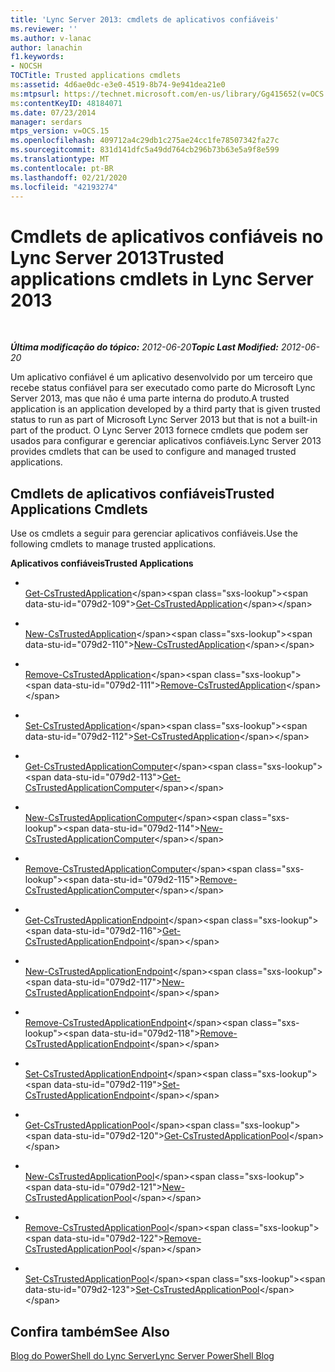 ```yaml
---
title: 'Lync Server 2013: cmdlets de aplicativos confiáveis'
ms.reviewer: ''
ms.author: v-lanac
author: lanachin
f1.keywords:
- NOCSH
TOCTitle: Trusted applications cmdlets
ms:assetid: 4d6ae0dc-e3e0-4519-8b74-9e941dea21e0
ms:mtpsurl: https://technet.microsoft.com/en-us/library/Gg415652(v=OCS.15)
ms:contentKeyID: 48184071
ms.date: 07/23/2014
manager: serdars
mtps_version: v=OCS.15
ms.openlocfilehash: 409712a4c29db1c275ae24cc1fe78507342fa27c
ms.sourcegitcommit: 831d141dfc5a49dd764cb296b73b63e5a9f8e599
ms.translationtype: MT
ms.contentlocale: pt-BR
ms.lasthandoff: 02/21/2020
ms.locfileid: "42193274"
---
```

<div data-xmlns="http://www.w3.org/1999/xhtml">

<div class="topic" data-xmlns="http://www.w3.org/1999/xhtml" data-msxsl="urn:schemas-microsoft-com:xslt" data-cs="https://msdn.microsoft.com/">

<div data-asp="https://msdn2.microsoft.com/asp">

# <a name="trusted-applications-cmdlets-in-lync-server-2013"></a><span data-ttu-id="079d2-102">Cmdlets de aplicativos confiáveis no Lync Server 2013</span><span class="sxs-lookup"><span data-stu-id="079d2-102">Trusted applications cmdlets in Lync Server 2013</span></span>

</div>

<div id="mainSection">

<div id="mainBody">

<span> </span>

<span data-ttu-id="079d2-103">_**Última modificação do tópico:** 2012-06-20_</span><span class="sxs-lookup"><span data-stu-id="079d2-103">_**Topic Last Modified:** 2012-06-20_</span></span>

<span data-ttu-id="079d2-104">Um aplicativo confiável é um aplicativo desenvolvido por um terceiro que recebe status confiável para ser executado como parte do Microsoft Lync Server 2013, mas que não é uma parte interna do produto.</span><span class="sxs-lookup"><span data-stu-id="079d2-104">A trusted application is an application developed by a third party that is given trusted status to run as part of Microsoft Lync Server 2013 but that is not a built-in part of the product.</span></span> <span data-ttu-id="079d2-105">O Lync Server 2013 fornece cmdlets que podem ser usados para configurar e gerenciar aplicativos confiáveis.</span><span class="sxs-lookup"><span data-stu-id="079d2-105">Lync Server 2013 provides cmdlets that can be used to configure and managed trusted applications.</span></span>

<div>

## <a name="trusted-applications-cmdlets"></a><span data-ttu-id="079d2-106">Cmdlets de aplicativos confiáveis</span><span class="sxs-lookup"><span data-stu-id="079d2-106">Trusted Applications Cmdlets</span></span>

<span data-ttu-id="079d2-107">Use os cmdlets a seguir para gerenciar aplicativos confiáveis.</span><span class="sxs-lookup"><span data-stu-id="079d2-107">Use the following cmdlets to manage trusted applications.</span></span>

<span data-ttu-id="079d2-108">**Aplicativos confiáveis**</span><span class="sxs-lookup"><span data-stu-id="079d2-108">**Trusted Applications**</span></span>

  - <span></span>  
    <span data-ttu-id="079d2-109">[Get-CsTrustedApplication](https://technet.microsoft.com/library/Gg399025(v=OCS.15))</span><span class="sxs-lookup"><span data-stu-id="079d2-109">[Get-CsTrustedApplication](https://technet.microsoft.com/library/Gg399025(v=OCS.15))</span></span>

  - <span></span>  
    <span data-ttu-id="079d2-110">[New-CsTrustedApplication](https://technet.microsoft.com/library/Gg398259(v=OCS.15))</span><span class="sxs-lookup"><span data-stu-id="079d2-110">[New-CsTrustedApplication](https://technet.microsoft.com/library/Gg398259(v=OCS.15))</span></span>

  - <span></span>  
    <span data-ttu-id="079d2-111">[Remove-CsTrustedApplication](https://technet.microsoft.com/library/Gg398176(v=OCS.15))</span><span class="sxs-lookup"><span data-stu-id="079d2-111">[Remove-CsTrustedApplication](https://technet.microsoft.com/library/Gg398176(v=OCS.15))</span></span>

  - <span></span>  
    <span data-ttu-id="079d2-112">[Set-CsTrustedApplication](https://technet.microsoft.com/library/Gg425840(v=OCS.15))</span><span class="sxs-lookup"><span data-stu-id="079d2-112">[Set-CsTrustedApplication](https://technet.microsoft.com/library/Gg425840(v=OCS.15))</span></span>

<!-- end list -->

  - <span></span>  
    <span data-ttu-id="079d2-113">[Get-CsTrustedApplicationComputer](https://technet.microsoft.com/library/Gg425843(v=OCS.15))</span><span class="sxs-lookup"><span data-stu-id="079d2-113">[Get-CsTrustedApplicationComputer](https://technet.microsoft.com/library/Gg425843(v=OCS.15))</span></span>

  - <span></span>  
    <span data-ttu-id="079d2-114">[New-CsTrustedApplicationComputer](https://technet.microsoft.com/library/Gg398405(v=OCS.15))</span><span class="sxs-lookup"><span data-stu-id="079d2-114">[New-CsTrustedApplicationComputer](https://technet.microsoft.com/library/Gg398405(v=OCS.15))</span></span>

  - <span></span>  
    <span data-ttu-id="079d2-115">[Remove-CsTrustedApplicationComputer](https://technet.microsoft.com/library/Gg398838(v=OCS.15))</span><span class="sxs-lookup"><span data-stu-id="079d2-115">[Remove-CsTrustedApplicationComputer](https://technet.microsoft.com/library/Gg398838(v=OCS.15))</span></span>

<!-- end list -->

  - <span></span>  
    <span data-ttu-id="079d2-116">[Get-CsTrustedApplicationEndpoint](https://technet.microsoft.com/library/Gg413035(v=OCS.15))</span><span class="sxs-lookup"><span data-stu-id="079d2-116">[Get-CsTrustedApplicationEndpoint](https://technet.microsoft.com/library/Gg413035(v=OCS.15))</span></span>

  - <span></span>  
    <span data-ttu-id="079d2-117">[New-CsTrustedApplicationEndpoint](https://technet.microsoft.com/library/Gg398594(v=OCS.15))</span><span class="sxs-lookup"><span data-stu-id="079d2-117">[New-CsTrustedApplicationEndpoint](https://technet.microsoft.com/library/Gg398594(v=OCS.15))</span></span>

  - <span></span>  
    <span data-ttu-id="079d2-118">[Remove-CsTrustedApplicationEndpoint](https://technet.microsoft.com/library/Gg398837(v=OCS.15))</span><span class="sxs-lookup"><span data-stu-id="079d2-118">[Remove-CsTrustedApplicationEndpoint](https://technet.microsoft.com/library/Gg398837(v=OCS.15))</span></span>

  - <span></span>  
    <span data-ttu-id="079d2-119">[Set-CsTrustedApplicationEndpoint](https://technet.microsoft.com/library/Gg398509(v=OCS.15))</span><span class="sxs-lookup"><span data-stu-id="079d2-119">[Set-CsTrustedApplicationEndpoint](https://technet.microsoft.com/library/Gg398509(v=OCS.15))</span></span>

<!-- end list -->

  - <span></span>  
    <span data-ttu-id="079d2-120">[Get-CsTrustedApplicationPool](https://technet.microsoft.com/library/Gg413055(v=OCS.15))</span><span class="sxs-lookup"><span data-stu-id="079d2-120">[Get-CsTrustedApplicationPool](https://technet.microsoft.com/library/Gg413055(v=OCS.15))</span></span>

  - <span></span>  
    <span data-ttu-id="079d2-121">[New-CsTrustedApplicationPool](https://technet.microsoft.com/library/Gg425804(v=OCS.15))</span><span class="sxs-lookup"><span data-stu-id="079d2-121">[New-CsTrustedApplicationPool](https://technet.microsoft.com/library/Gg425804(v=OCS.15))</span></span>

  - <span></span>  
    <span data-ttu-id="079d2-122">[Remove-CsTrustedApplicationPool](https://technet.microsoft.com/library/Gg398750(v=OCS.15))</span><span class="sxs-lookup"><span data-stu-id="079d2-122">[Remove-CsTrustedApplicationPool](https://technet.microsoft.com/library/Gg398750(v=OCS.15))</span></span>

  - <span></span>  
    <span data-ttu-id="079d2-123">[Set-CsTrustedApplicationPool](https://technet.microsoft.com/library/Gg398187(v=OCS.15))</span><span class="sxs-lookup"><span data-stu-id="079d2-123">[Set-CsTrustedApplicationPool](https://technet.microsoft.com/library/Gg398187(v=OCS.15))</span></span>

</div>

<div>

## <a name="see-also"></a><span data-ttu-id="079d2-124">Confira também</span><span class="sxs-lookup"><span data-stu-id="079d2-124">See Also</span></span>


[<span data-ttu-id="079d2-125">Blog do PowerShell do Lync Server</span><span class="sxs-lookup"><span data-stu-id="079d2-125">Lync Server PowerShell Blog</span></span>](https://go.microsoft.com/fwlink/p/?linkid=203150)  
  

</div>

</div>

<span> </span>

</div>

</div>

</div>

